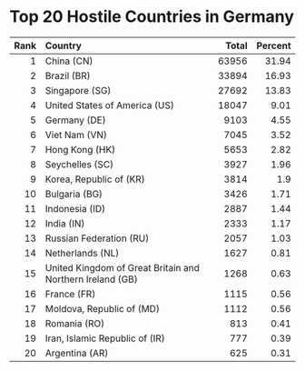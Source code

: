 # Top 20 Hostile Countries in Germany

| Rank | Country | Total | Percent |
| ---: | :------ | ----: | ------: |
| 1 | China (CN) | 63956 | 31.94 |
| 2 | Brazil (BR) | 33894 | 16.93 |
| 3 | Singapore (SG) | 27692 | 13.83 |
| 4 | United States of America (US) | 18047 | 9.01 |
| 5 | Germany (DE) | 9103 | 4.55 |
| 6 | Viet Nam (VN) | 7045 | 3.52 |
| 7 | Hong Kong (HK) | 5653 | 2.82 |
| 8 | Seychelles (SC) | 3927 | 1.96 |
| 9 | Korea, Republic of (KR) | 3814 | 1.9 |
| 10 | Bulgaria (BG) | 3426 | 1.71 |
| 11 | Indonesia (ID) | 2887 | 1.44 |
| 12 | India (IN) | 2333 | 1.17 |
| 13 | Russian Federation (RU) | 2057 | 1.03 |
| 14 | Netherlands (NL) | 1627 | 0.81 |
| 15 | United Kingdom of Great Britain and Northern Ireland (GB) | 1268 | 0.63 |
| 16 | France (FR) | 1115 | 0.56 |
| 17 | Moldova, Republic of (MD) | 1112 | 0.56 |
| 18 | Romania (RO) | 813 | 0.41 |
| 19 | Iran, Islamic Republic of (IR) | 777 | 0.39 |
| 20 | Argentina (AR) | 625 | 0.31 |
